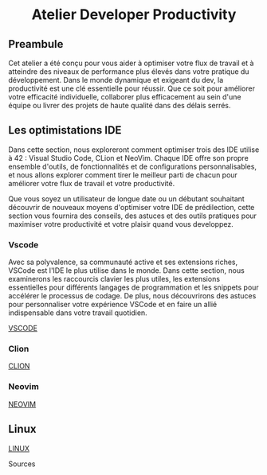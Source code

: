 <h1 align="center">Atelier Developer Productivity</h1>

## Preambule

Cet atelier a été conçu pour vous aider à optimiser votre flux de travail et
à atteindre des niveaux de performance plus élevés dans votre pratique du développement.
Dans le monde dynamique et exigeant du dev, la productivité est une clé essentielle pour réussir.
Que ce soit pour améliorer votre efficacité individuelle, collaborer plus efficacement 
au sein d'une équipe ou livrer des projets de haute qualité dans des délais serrés.

## Les optimistations IDE

Dans cette section, nous exploreront
comment optimiser trois des IDE utilise à 42 : Visual Studio Code, CLion et NeoVim.
Chaque IDE offre son propre ensemble d'outils, de fonctionnalités et de configurations personnalisables,
et nous allons explorer comment tirer le meilleur parti de chacun pour améliorer votre flux de travail et votre productivité.

Que vous soyez un utilisateur de longue date ou un débutant souhaitant découvrir
de nouveaux moyens d'optimiser votre IDE de prédilection, cette section vous fournira
des conseils, des astuces et des outils pratiques pour maximiser votre productivité 
et votre plaisir quand vous developpez.

### Vscode

Avec sa polyvalence, sa communauté active et ses extensions riches, VSCode est
l'IDE le plus utilise dans le monde.
Dans cette section, nous examinerons les raccourcis clavier les plus utiles,
les extensions essentielles pour différents langages de programmation et 
les snippets pour accélérer le processus de codage.
De plus, nous découvrirons des astuces pour personnaliser votre expérience VSCode et
en faire un allié indispensable dans votre travail quotidien.

[VSCODE](vscode.md) 

### Clion

[CLION](clion.md)

### Neovim

[NEOVIM](neovim.md)

## Linux

[LINUX](linux.md)

Sources

